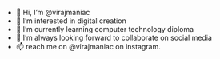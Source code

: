 - 👋 Hi, I’m @virajmaniac
- 👀 I’m interested in digital creation
- 🌱 I’m currently learning computer technology diploma
- 💞️ I’m always looking forward to collaborate on social media
- 📫 reach me on @virajmaniac on instagram.

<!---
virajmaniac/virajmaniac is a ✨ special ✨ repository because its `README.md` (this file) appears on your GitHub profile.
You can click the Preview link to take a look at your changes.
--->
